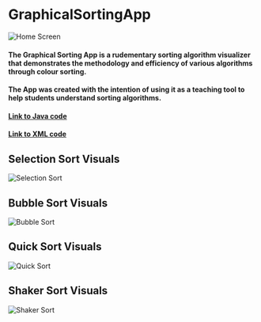 # GraphicalSortingApp
![](images/homescreen.png "Home Screen")
#### The Graphical Sorting App is a rudementary sorting algorithm visualizer that demonstrates the methodology and efficiency of various algorithms through colour sorting.
#### The App was created with the intention of using it as a teaching tool to help students understand sorting algorithms.
#### [Link to Java code](https://github.com/GursherBaath/GraphicalSortingApp/tree/master/app/src/main/java/com/example/graphicalsort/MainActivity.java)
#### [Link to XML code](https://github.com/GursherBaath/GraphicalSortingApp/blob/master/app/src/main/res/layout/activity_main.xml)
## Selection Sort Visuals
![](images/selectionsort.png "Selection Sort")
## Bubble Sort Visuals
![](images/bubblesort.png "Bubble Sort")
## Quick Sort Visuals
![](images/quicksort.png "Quick Sort")
## Shaker Sort Visuals
![](images/shakersort.png "Shaker Sort")

